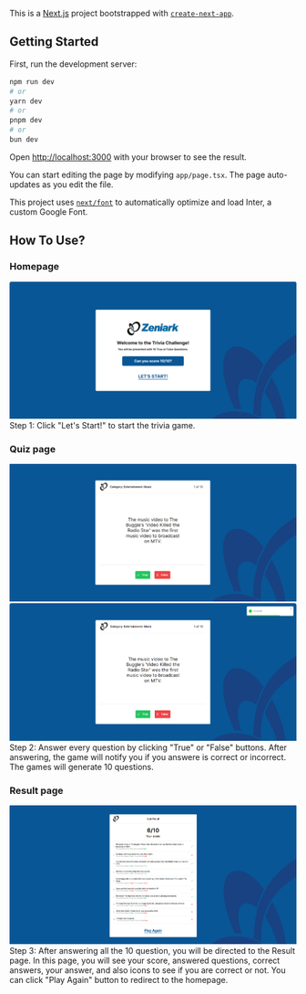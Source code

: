 This is a [Next.js](https://nextjs.org/) project bootstrapped with [`create-next-app`](https://github.com/vercel/next.js/tree/canary/packages/create-next-app).

## Getting Started

First, run the development server:

```bash
npm run dev
# or
yarn dev
# or
pnpm dev
# or
bun dev
```

Open [http://localhost:3000](http://localhost:3000) with your browser to see the result.

You can start editing the page by modifying `app/page.tsx`. The page auto-updates as you edit the file.

This project uses [`next/font`](https://nextjs.org/docs/basic-features/font-optimization) to automatically optimize and load Inter, a custom Google Font.

## How To Use?

### Homepage

![The Home screen for the app](screenshots/homepage.png "The Home screen for the app")
Step 1: Click "Let's Start!" to start the trivia game.

### Quiz page

![The Quiz screen for the app](screenshots/quiz.png "The Quiz screen for the app")
![The Quiz screen for the app](screenshots/quiz_answer.png "The Quiz screen for the app")
Step 2: Answer every question by clicking "True" or "False" buttons. After answering, the game will notify you if you answere is correct or incorrect. The games will generate 10 questions.

### Result page

![The Results screen for the app](screenshots/result.png "The Results screen for the app")
Step 3: After answering all the 10 question, you will be directed to the Result page. In this page, you will see your score, answered questions, correct answers, your answer, and also icons to see if you are correct or not. You can click "Play Again" button to redirect to the homepage.
